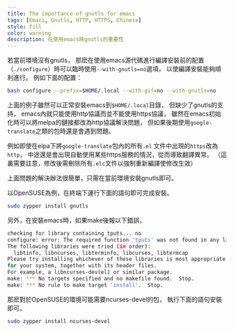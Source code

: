 ```yaml
---
title: The importance of gnutls for emacs
tags: [Emacs, Gnutls, HTTP, HTTPS, Chinese]
style: fill
color: warning
description: 在使用emacs時gnutls的重要性
---
```


若當前環境沒有gnutls，
那麽在使用emacs源代碼進行編譯安裝前的配置
（`./configure`）時可以臨時使用`--with-gnutls=no`選項，
以使編譯安裝能夠順利進行。
例如下面的配置：

```sh
bash configure --prefix=$HOME/.local --with-gif=no --with-gnutls=no
```

上面的例子雖然可以正常安裝emacs到`$HOME/.local`目錄，
但缺少了gnutls的支持，
emacs內就只能使用http協議而並不能使用https協議，
雖然在emacs初始化時可以將melpa的鏈接都改為http協議解決問題，
但如果後期使用`google-translate`之類的包時還是會遇到問題。

例如即使在elpa下將`google-translate`包內的所有`.el` 文件中出現的`https`改為`http`，
中途還是會出現自動使用某些https服務的情況，從而導致翻譯異常。
（這裏需要註意，修改後需刪除所有`.elc`文件以強制重新編譯使修改生效）

上面問題的解決辦法很簡單，只需在當前環境安裝gnutls即可。

以OpenSUSE為例，在終端下運行下面的語句即可完成安裝。

```sh
sudo zypper install gnutls
```

另外，在安裝emacs時，如果make後報以下錯誤，

```sh
checking for library containing tputs... no
configure: error: The required function 'tputs' was not found in any library.
The following libraries were tried (in order):
  libtinfo, libncurses, libterminfo, libcurses, libtermcap
Please try installing whichever of these libraries is most appropriate
for your system, together with its header files.
For example, a libncurses-dev(el) or similar package.
make: *** No targets specified and no makefile found.  Stop.
make: *** No rule to make target 'install'.  Stop.
```

那麽對於OpenSUSE的環境可能需要ncurses-devel的包，
執行下面的語句安裝即可。

```sh
sudo zypper install ncurses-devel
```
